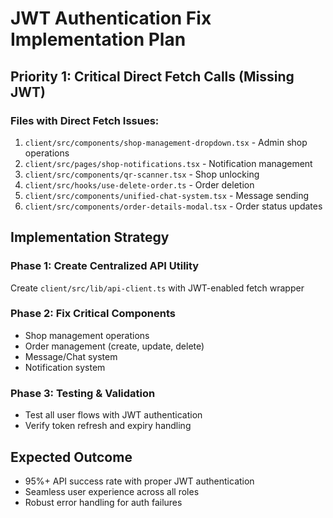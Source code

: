 # JWT Authentication Fix Implementation Plan

## Priority 1: Critical Direct Fetch Calls (Missing JWT)

### Files with Direct Fetch Issues:
1. `client/src/components/shop-management-dropdown.tsx` - Admin shop operations
2. `client/src/pages/shop-notifications.tsx` - Notification management  
3. `client/src/components/qr-scanner.tsx` - Shop unlocking
4. `client/src/hooks/use-delete-order.ts` - Order deletion
5. `client/src/components/unified-chat-system.tsx` - Message sending
6. `client/src/components/order-details-modal.tsx` - Order status updates

## Implementation Strategy

### Phase 1: Create Centralized API Utility
Create `client/src/lib/api-client.ts` with JWT-enabled fetch wrapper

### Phase 2: Fix Critical Components
- Shop management operations
- Order management (create, update, delete)
- Message/Chat system
- Notification system

### Phase 3: Testing & Validation
- Test all user flows with JWT authentication
- Verify token refresh and expiry handling

## Expected Outcome
- 95%+ API success rate with proper JWT authentication
- Seamless user experience across all roles
- Robust error handling for auth failures